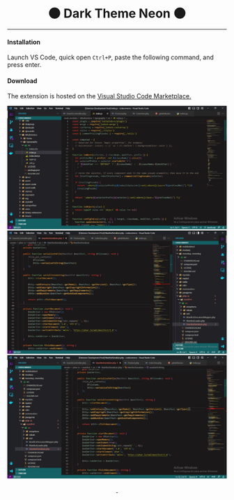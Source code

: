 <h1 style="text-align:center">🌑 Dark Theme Neon 🌑</h1>
<hr>

#### Installation
Launch VS Code, quick open `Ctrl+P`, paste the following command, and press enter.

#### Download
The extension is hosted on the <a href="https://marketplace.visualstudio.com/items?itemName=SebastianHT.fp">Visual Studio Code Marketplace.</a>

![image info](https://github.com/sebastian-huamani/Extencion-vs/blob/main/images/img2.jpeg)
![image info](https://github.com/sebastian-huamani/Extencion-vs/blob/main/images/img4.jpeg)
![image info](https://github.com/sebastian-huamani/Extencion-vs/blob/main/images/img3.jpeg)

<div align='center'>
<a href="https://twitter.com/datcanelita" target="_blank">
  <img src="https://img.shields.io/badge/Twitter-1DA1F2?style=for-the-badge&logo=twitter&logoColor=white" alt="">
</a>
  <a href="https://linkedin.com/in/huamanitassara/" target="_blank">
  <img src="https://img.shields.io/badge/LinkedIn-0077B5?style=for-the-badge&logo=linkedin&logoColor=white" alt="">
</a>